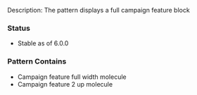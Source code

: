 Description: The pattern displays a full campaign feature block

### Status
* Stable as of 6.0.0

### Pattern Contains
* Campaign feature full width molecule
* Campaign feature 2 up molecule
